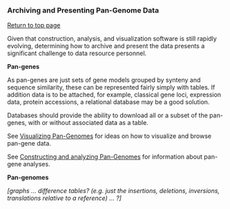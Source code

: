 ### Archiving and Presenting Pan-Genome Data ###
[Return to top page](Pan-genome_resource.md#archive)

Given that construction, analysis, and visualization software is still rapidly evolving, determining how to archive and present the data presents a significant challenge to data resource personnel.

**Pan-genes**

As pan-genes are just sets of gene models grouped by synteny and sequence similarity, these can be represented fairly simply with tables. If addition data is to be attached, for example, classical gene loci, expression data, protein accessions, a relational database may be a good solution.

Databases should provide the ability to download all or a subset of the pan-genes, with or without associated data as a table. 

See [Visualizing Pan-Genomes](Pan-genome_vis.md) for ideas on how to visualize and browse pan-gene data.

See [Constructing and analyzing Pan-Genomes](genome_analysis.md) for information about pan-gene analyses.

**Pan-genomes**

*[graphs ... difference tables? (e.g. just the insertions, deletions, inversions, translations relative to a reference) ... ?]*
